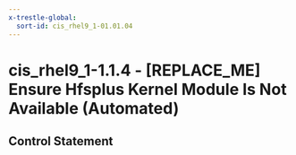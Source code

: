 ```yaml
---
x-trestle-global:
  sort-id: cis_rhel9_1-01.01.04
---
```


# cis_rhel9_1-1.1.4 - \[REPLACE_ME\] Ensure Hfsplus Kernel Module Is Not Available (Automated)

## Control Statement
